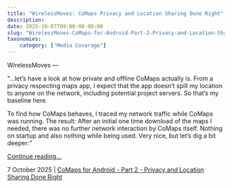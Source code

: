 ```yaml
---
title: "WirelessMoves: CoMaps Privacy and Location Sharing Done Right"
description: 
date: 2025-10-07T09:00:00-00:00
slug: "WirelessMoves-CoMaps-for-Android-Part-2-Privacy-and-Location-Sharing-Done-Right"
taxonomies:
    category: ["Media Coverage"]
---
```


WirelessMoves —
 
"...let’s have a look at how private and offline CoMaps actually is. From a privacy respecting maps app, I expect that the app doesn’t spill my location to anyone on the network, including potential project servers. So that’s my baseline here.

To find how CoMaps behaves, I traced my network traffic while CoMaps was running. The result: After an initial one time download of the maps I needed, there was no further network interaction by CoMaps itself. Nothing on startup and also nothing while being used. Very nice, but let’s dig a bit deeper:"

[Continue reading...](https://blog.wirelessmoves.com/2025/10/comaps-for-android-part-2-privacy-and-location-sharing-done-right.html)

7 October 2025 | [CoMaps for Android - Part 2 - Privacy and Location Sharing Done Right](https://blog.wirelessmoves.com/2025/10/comaps-for-android-part-2-privacy-and-location-sharing-done-right.html)